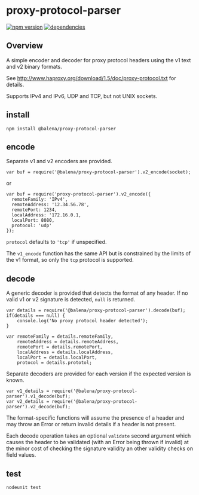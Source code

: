 # proxy-protocol-parser

[![npm version](https://badge.fury.io/js/%40balena%2Fproxy-protocol-parser.svg)](http://badge.fury.io/js/%40balena%2Fproxy-protocol-parser)
[![dependencies](https://david-dm.org/balena-io-modules/proxy-protocol-parser.png)](https://david-dm.org/balena-io-modules/proxy-protocol-parser.png)

## Overview

A simple encoder and decoder for proxy protocol headers using the v1 text and v2 binary formats.

See http://www.haproxy.org/download/1.5/doc/proxy-protocol.txt for details.

Supports IPv4 and IPv6, UDP and TCP, but not UNIX sockets.

## install

    npm install @balena/proxy-protocol-parser

## encode

Separate v1 and v2 encoders are provided.

````
var buf = require('@balena/proxy-protocol-parser').v2_encode(socket);
````

or

````
var buf = require('proxy-protocol-parser').v2_encode({
  remoteFamily: 'IPv4',
  remoteAddress: '12.34.56.78',
  remotePort: 1234,
  localAddress: '172.16.0.1,
  localPort: 8080,
  protocol: 'udp'
});
````

`protocol` defaults to `'tcp'` if unspecified.

The `v1_encode` function has the same API but is constrained by the limits of the v1 format, so only the `tcp` protocol is supported.

## decode

A generic decoder is provided that detects the format of any header. If no valid v1 or v2 signature is detected, `null` is returned.

````
var details = require('@balena/proxy-protocol-parser').decode(buf);
if(details === null) {
    console.log('No proxy protocol header detected');
}

var remoteFamily = details.remoteFamily,
    remoteAddress = details.remoteAddress,
    remotePort = details.remotePort,
    localAddress = details.localAddress,
    localPort = details.localPort,
    protocol = details.prototol;
````

Separate decoders are provided for each version if the expected version is known.

````
var v1_details = require('@balena/proxy-protocol-parser').v1_decode(buf);
var v2_details = require('@balena/proxy-protocol-parser').v2_decode(buf);
````

The format-specific functions will assume the presence of a header and may throw an Error or return invalid details if a header is not present.

Each decode operation takes an optional `validate` second argument which causes the header to be validated (with an Error being thrown if invalid) at the minor cost of checking the signature validity an other validity checks on field values.

## test

    nodeunit test

